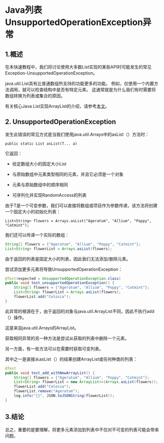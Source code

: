 # Java列表UnsupportedOperationException异常

## 1.概述
在本快速教程中，我们将讨论使用大多数List实现的某些API时可能发生的常见Exception-UnsupportedOperationException。

java.util.List具有比普通数组所支持的功能更多的功能。 例如，仅使用一个内置方法调用，就可以检查结构中是否有特定元素。 这通常就是为什么我们有时需要将数组转换为列表或集合的原因。


有关核心Java List实现ArrayList的介绍，请参考[本文](https://www.baeldung.com/java-arraylist)。

## 2. UnsupportedOperationException
发生此错误的常见方式是当我们使用java.util.Arrays中的asList（）方法时：

`public static List asList(T... a)`

它返回：

* 给定数组大小的固定大小List

* 与原始数组中元素类型相同的元素，并且它必须是一个对象

* 元素与原始数组中的顺序相同

* 可序列化并实现RandomAccess的列表

由于T是一个可变参数，我们可以直接将数组或项目作为参数传递，该方法将创建一个固定大小的初始化列表：

`List<String> flowers = Arrays.asList("Ageratum", "Allium", "Poppy", "Catmint");`

我们还可以传递一个实际的数组：

```java
String[] flowers = {"Ageratum", "Allium", "Poppy", "Catmint"};
List<String> flowerList = Arrays.asList(flowers);
```

由于返回的列表是固定大小的列表，因此我们无法添加/删除元素。

尝试添加更多元素将导致UnsupportedOperationException：

```java
@Test(expected = UnsupportedOperationException.class)
public void test_unsupportedOperationException() {
    String[] flowers = {"Ageratum", "Allium", "Poppy", "Catmint"};
    List<String> flowerList = Arrays.asList(flowers);
    flowerList.add("Celosia");
}
```

此异常的根源在于，由于返回的对象与java.util.ArrayList不同，因此不执行add（）操作。

这是来自java.util.Arrays的ArrayList。

获取相同异常的另一种方法是尝试从获取的列表中删除一个元素。

另一方面，有一些方法可以在需要时获取可变列表。

其中之一是直接从asList（）的结果创建ArrayList或任何种类的列表：

```java
@Test
public void test_add_withNewArrayList() {
    String[] flowers = {"Ageratum", "Allium", "Poppy", "Catmint"};
    List<String> flowerList = new ArrayList<>(Arrays.asList(flowers));
    flowerList.add("Celosia");
    flowerList.remove("Ageratum");
    log.info("{}", JSON.toJSONString(flowerList));
}
```

## 3.结论
总之，重要的是要理解，将更多元素添加到列表中不仅对不可变的列表可能会带来问题。